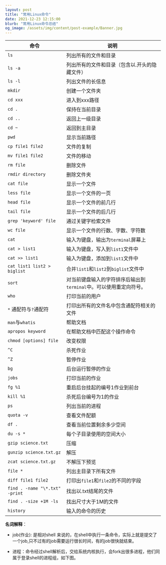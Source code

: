 ```yaml
---
layout: post
title: "常用Linux命令"
date: 2021-12-23 12:15:00
blurb: "常用Linux命令总结"
og_image: /assets/img/content/post-example/Banner.jpg
---
```


| 命令                           | 说明                                                         |
| ------------------------------ | ------------------------------------------------------------ |
| `ls`                           | 列出所有的文件和目录                                         |
| `ls -a`                        | 列出所有的文件和目录（包含以.开头的隐藏文件）                |
| `ls -l`                        | 列出文件的长信息                                             |
| `mkdir`                        | 创建一个文件夹                                               |
| `cd xxx`                       | 进入到xxx路径                                                |
| `cd .`                         | 保持在当前目录                                               |
| `cd ..`                        | 返回上一级目录                                               |
| `cd ~`                         | 返回到主目录                                                 |
| `pwd`                          | 显示当前路径                                                 |
| `cp file1 file2`               | 文件的复制                                                   |
| `mv file1 file2`               | 文件的移动                                                   |
| `rm file`                      | 删除文件                                                     |
| `rmdir directory`              | 删除文件夹                                                   |
| `cat file`                     | 显示一个文件                                                 |
| `less file`                    | 显示一个文件的一页                                           |
| `head file`                    | 显示一个文件的前几行                                         |
| `tail file`                    | 显示一个文件的后几行                                         |
| `grep 'keyword' file`          | 通过关键字检索文件                                           |
| `wc file`                      | 显示一个文件的行数、字数、字符数                             |
| `cat`                          | 输入为键盘，输出为`terminal`屏幕上                           |
| `cat > list1`                  | 输入为键盘，写入到`list1`文件中                              |
| `cat >> list1`                 | 输入为键盘，添加到`list1`文件中                              |
| `cat list1 list2 > biglist`    | 合并`list1`和`list2`到`biglist`文件中                        |
| `sort`                         | 对当前键盘输入的字符排序后输出到`terminal`中。可以使用重定向符号。 |
| `who`                          | 打印当前的用户                                               |
| `*` 通配符与`?`通配符          | 打印出所有的文件名中包含通配符相关的文件                     |
| `man`与`whatis`                | 帮助文档                                                     |
| `apropos keyword`              | 在帮助文档中匹配这个操作命令                                 |
| `chmod [options] file`         | 改变权限                                                     |
| `^C`                           | 杀死作业                                                     |
| `^Z`                           | 暂停作业                                                     |
| `bg`                           | 后台运行暂停的作业                                           |
| `jobs`                         | 打印当前的作业                                               |
| `fg %1`                        | 重启后台挂起的编号1作业到前台                                |
| `kill %1`                      | 杀死后台编号为1的作业                                        |
| `ps`                           | 列出当前的进程                                               |
| `quota -v`                     | 查看文件配额                                                 |
| `df .`                         | 查看当前位置剩余多少空间                                     |
| `du -s *`                      | 每个子目录使用的空间大小                                     |
| `gzip science.txt`             | 压缩                                                         |
| `gunzip science.txt.gz`        | 解压                                                         |
| `zcat science.txt.gz`          | 不解压下预览                                                 |
| `file *`                       | 列出主目录下所有文件                                         |
| `diff file1 file2`             | 打印出`file1`和`file2`的不同的字段                           |
| `find . -name "\*.txt" -print` | 找出以.txt结尾的文件                                         |
| `find . -size +1M -ls`         | 找出尺寸大于1M的文件                                         |
| `history`                      | 输入的命令的历史                                             |

**名词解释**：

* job(作业): 是相对shell 来说的，在shell中执行一条命令，实际上就是提交了一个job,只不过有的job需要运行很长时间，有的job很快就结束。

* 进程：命令经过shell解析后，交给系统内核执行，会fork出很多进程，他们同属于登录shell的进程组，如下图。

